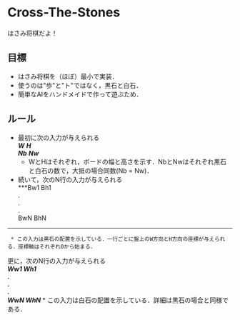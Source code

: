 # Cross-The-Stones
はさみ将棋だよ！
## 目標
* はさみ将棋を（ほぼ）最小で実装．
* 使うのは"歩"と"ト"ではなく，黒石と白石．
* 簡単なAIをハンドメイドで作って遊ぶため．


## ルール
 * 最初に次の入力が与えられる  
***W*** ***H***  
***Nb*** ***Nw***  
	 * WとHはそれぞれ，ボードの幅と高さを示す．NbとNwはそれぞれ黒石と白石の数で，大抵の場合同数(Nb = Nw)．  
 * 続いて，次のN行の入力が与えられる  
***Bw1 Bh1  
.  
.  
.  
BwN BhN
***  
	 * この入力は黒石の配置を示している．一行ごとに盤上のW方向とH方向の座標が与えられる．座標軸はそれぞれ0から始まる．  
更に，次のN行の入力が与えられる  
***Ww1 Wh1  
.  
.  
.  
WwN WhN***
	 * この入力は白石の配置を示している．詳細は黒石の場合と同様である．
